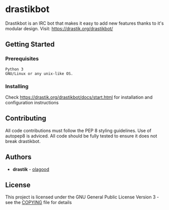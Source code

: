 # drastikbot

Drastikbot is an IRC bot that makes it easy to add new features thanks to it's modular design.
Visit: https://drastik.org/drastikbot/

## Getting Started

### Prerequisites

```
Python 3
GNU/Linux or any unix-like OS.
```

### Installing

Check https://drastik.org/drastikbot/docs/start.html for installation and configuration instructions

## Contributing

All code contributions must follow the PEP 8 styling guidelines. Use of autopep8 is adviced. All code should be fully tested to ensure it does not break drastikbot.

## Authors

* **drastik** - [olagood](https://github.com/olagood)

## License

This project is licensed under the GNU General Public License Version 3 - see the [COPYING](COPYING) file for details
